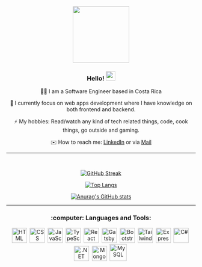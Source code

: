 <div id="header" align="center">
  <img src="https://media.giphy.com/media/CxIz1GZEw4St2/giphy.gif" width="150"/>  
</div>

<h3 align="center">
  Hello! <img src="https://media.giphy.com/media/hvRJCLFzcasrR4ia7z/giphy.gif" width="25px"/>
</h3>

<div align="center">

   :technologist: I am a Software Engineer based in Costa Rica

   :dart: I currently focus on web apps development where I have knowledge on both frontend and backend.
   
   :zap: My hobbies: Read/watch any kind of tech related things, code, cook things, go outside and gaming.
   
   :envelope: How to reach me: [LinkedIn](https://www.linkedin.com/in/jonathan-vargas-5798181a7/) or via [Mail](mailto:info@jonathanvs.com)
   
</div>

---
<br/>
<div align="center">

[![GitHub Streak](http://github-readme-streak-stats.herokuapp.com?user=JonaVS&border_radius=10&background=111010&stroke=DDDDDD&fire=39A516&ring=39A516&sideNums=39A516&dates=7F7F7F&currStreakNum=39A516&sideLabels=DD7820&currStreakLabel=DD7820&border=2D2D2D75)](https://git.io/streak-stats)

[![Top Langs](https://github-readme-stats.vercel.app/api/top-langs/?username=JonaVS&layout=compact&theme=vision-friendly-dark&bg_color=111010&border_color=2D2D2D75&text_color=7F7F7F&title_color=DD7820)](https://github.com/anuraghazra/github-readme-stats)

[![Anurag's GitHub stats](https://github-readme-stats.vercel.app/api?username=JonaVS&count_private=true&custom_title=GitHub%20Stats&show_icons=true&icon_color=39A516&bg_color=111010&border_color=2D2D2D75&ring_color=39A516&title_color=DD7820&text_color=7F7F7F)](https://github.com/anuraghazra/github-readme-stats)

</div>

---
<h3 align="center">
  :computer: Languages and Tools:
</h3>

<div align="center">
 <img src="https://cdn.jsdelivr.net/gh/devicons/devicon/icons/html5/html5-plain-wordmark.svg" title="HTML" alt="HTML" width="40" height="40"/>&nbsp;
 <img src="https://cdn.jsdelivr.net/gh/devicons/devicon/icons/css3/css3-plain-wordmark.svg" title="CSS3" alt="CSS" width="40" height="40"/>&nbsp;
 <img src="https://cdn.jsdelivr.net/gh/devicons/devicon/icons/javascript/javascript-original.svg" title="JavaScript" alt="JavaScript" width="40" height="40"/>&nbsp;
 <img src="https://cdn.jsdelivr.net/gh/devicons/devicon/icons/typescript/typescript-original.svg" title="TypeScript" alt="TypeScript" width="40" height="40"/>&nbsp;
 <img src="https://cdn.jsdelivr.net/gh/devicons/devicon/icons/react/react-original-wordmark.svg" title="React" alt="React" width="40" height="40"/>&nbsp; 
 <img src="https://cdn.jsdelivr.net/gh/devicons/devicon/icons/gatsby/gatsby-plain.svg" title="Gatsby" alt="Gatsby" width="40" height="40"/>&nbsp;
 <img src="https://cdn.jsdelivr.net/gh/devicons/devicon/icons/bootstrap/bootstrap-plain-wordmark.svg" title="Bootstrap" alt="Bootstrap" width="40" height="40"/>&nbsp;
 <img src="https://cdn.jsdelivr.net/gh/devicons/devicon/icons/tailwindcss/tailwindcss-plain.svg" title="TailwindCSS" alt="TailwindCSS" width="40" height="40"/>&nbsp;
 <img src="https://img.icons8.com/office/40/000000/express-js.png" title="Express" alt="Express" width="40" height="40"/>&nbsp;
 <img src="https://cdn.jsdelivr.net/gh/devicons/devicon/icons/csharp/csharp-original.svg" title="C#" alt="C#" width="40" height="40"/>&nbsp;
 <img src="https://cdn.icon-icons.com/icons2/2415/PNG/512/dot_net_plain_wordmark_logo_icon_146545.png" title=".NET" alt=".NET" width="40" height="40"/>&nbsp;
 <img src="https://cdn.jsdelivr.net/gh/devicons/devicon/icons/mongodb/mongodb-plain-wordmark.svg" title="MongoDB" alt="MongoDB" width="40" height="40"/>&nbsp;
 <img src="https://cdn.jsdelivr.net/gh/devicons/devicon/icons/mysql/mysql-original-wordmark.svg" title="MySQL" alt="MySQL" width="45" height="45"/>&nbsp;  
</div>      
